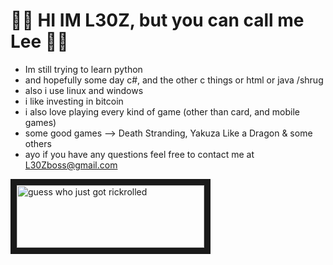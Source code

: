 # 🍊🍊 HI IM L30Z, but you can call me Lee 🍊🍊
- Im still trying to learn python 
- and hopefully some day c#, and the other c things or html or java /shrug
- also i use linux and windows
- i like investing in bitcoin 
- i also love playing every kind of game (other than card, and mobile games)
- some good games --> Death Stranding, Yakuza Like a Dragon & some others
- ayo if you have any questions feel free to contact me at L30Zboss@gmail.com

<a href="https://www.youtube.com/watch?v=dQw4w9WgXcQ&ab_channel=RickAstleyVEVO
" target="_blank"><img src="http://stronginsideout.com/wp-content/uploads/2014/12/Click-here-for-more-info-button.png" 
alt="guess who just got rickrolled" width="300" height="100" border="10" /></a>
